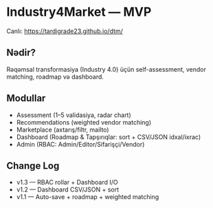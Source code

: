 # Industry4Market — MVP

Canlı: https://tardigrade23.github.io/dtm/

## Nədir?
Rəqəmsal transformasiya (Industry 4.0) üçün self-assessment, vendor matching, roadmap və dashboard.

## Modullar
- Assessment (1–5 validasiya, radar chart)
- Recommendations (weighted vendor matching)
- Marketplace (axtarış/filtr, mailto)
- Dashboard (Roadmap & Tapşırıqlar: sort + CSV/JSON idxal/ixrac)
- Admin (RBAC: Admin/Editor/Sifarişçi/Vendor)

## Change Log
- v1.3 — RBAC rollar + Dashboard I/O
- v1.2 — Dashboard CSV/JSON + sort
- v1.1 — Auto-save + roadmap + weighted matching
